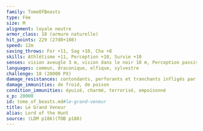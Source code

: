 ```yaml
---
family: TomeOfBeasts
type: Fée
size: M
alignment: loyale neutre
armor_class: 18 (armure naturelle)
hit_points: 229 (27d8+108)
speed: 12m
saving_throws: For +11, Sag +10, Cha +8
skills: Athlétisme +11, Perception +10, Survie +10
senses: vision aveugle 3 m, vision dans le noir 18 m, Perception passive 20
languages: commun, draconique, elfique, sylvestre
challenge: 18 (20000 PX)
damage_resistances: contondants, perforants et tranchants infligés par des armes qui ne sont pas en fer froid
damage_immunities: de froid, de poison
condition_immunities: épuisé, charmé, terrorisé, empoisonné
x_p: 20000
id: tome_of_beasts.md#le-grand-veneur
title: Le Grand Veneur
alias: Lord of the Hunt
source: (LDM p186)(TOB p188)
---
```


